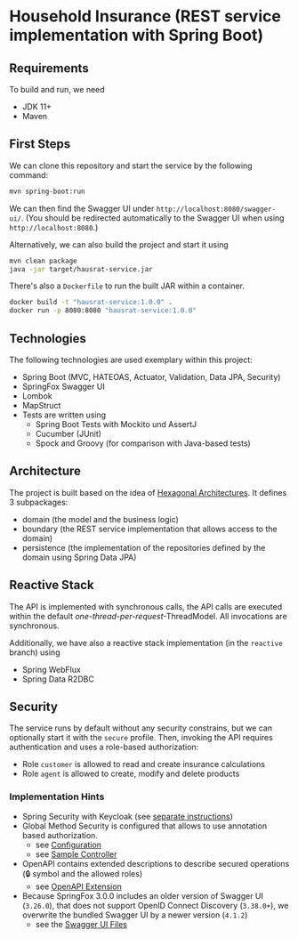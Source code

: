 # Household Insurance (REST service implementation with Spring Boot)

## Requirements

To build and run, we need
 - JDK 11+
 - Maven

## First Steps

We can clone this repository and start the service by the following command:

``` bash
mvn spring-boot:run
```

We can then find the Swagger UI under `http://localhost:8080/swagger-ui/`.
(You should be redirected automatically to the Swagger UI when using `http://localhost:8080`.)

Alternatively, we can also build the project and start it using

``` bash
mvn clean package
java -jar target/hausrat-service.jar
```

There's also a `Dockerfile` to run the built JAR within a container.

``` bash
docker build -t "hausrat-service:1.0.0" .
docker run -p 8080:8080 "hausrat-service:1.0.0"
```

## Technologies

The following technologies are used exemplary within this project:

- Spring Boot (MVC, HATEOAS, Actuator, Validation, Data JPA, Security)
- SpringFox Swagger UI
- Lombok
- MapStruct
- Tests are written using
  - Spring Boot Tests with Mockito und AssertJ
  - Cucumber (JUnit)
  - Spock and Groovy (for comparison with Java-based tests)

## Architecture

The project is built based on the idea of [Hexagonal Architectures](https://www.baeldung.com/hexagonal-architecture-ddd-spring). It defines 3 subpackages:
 - domain (the model and the business logic)
 - boundary (the REST service implementation that allows access to the domain)
 - persistence (the implementation of the repositories defined by the domain using Spring Data JPA)

## Reactive Stack

The API is implemented with synchronous calls, the API calls are executed within the default _one-thread-per-request_-ThreadModel. All invocations are synchronous.

Additionally, we have also a reactive stack implementation (in the `reactive` branch) using
 - Spring WebFlux
 - Spring Data R2DBC

## Security

The service runs by default without any security constrains, but we can optionally start it with the `secure` profile.
Then, invoking the API requires authentication and uses a role-based authorization:

 - Role `customer` is allowed to read and create insurance calculations
 - Role `agent` is allowed to create, modify and delete products

### Implementation Hints

 - Spring Security with Keycloak (see [separate instructions](security/README.md))
 - Global Method Security is configured that allows to use annotation based authorization.
   - see [Configuration](src/main/java/de/sample/hausrat/security/config/KeycloakWebSecurityConfig.java)
   - see [Sample Controller](src/main/java/de/sample/hausrat/boundary/ProductController.java)
 - OpenAPI contains extended descriptions to describe secured operations (🔒 symbol and the allowed roles)
   - see [OpenAPI Extension](src/main/java/de/sample/hausrat/security/config/KeycloakOpenAPIConfig.java)
 - Because SpringFox 3.0.0 includes an older version of Swagger UI (`3.26.0`), that does not support OpenID Connect Discovery (`3.38.0+`), we overwrite the bundled Swagger UI by a newer version (`4.1.2`)
   - see the [Swagger UI Files](src/main/resources/META-INF/resources/webjars/springfox-swagger-ui)
